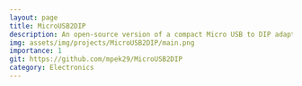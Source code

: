 ```yaml
---
layout: page
title: MicroUSB2DIP
description: An open-source version of a compact Micro USB to DIP adapter for easy and common prototyping.
img: assets/img/projects/MicroUSB2DIP/main.png
importance: 1
git: https://github.com/mpek29/MicroUSB2DIP
category: Electronics
---
```





